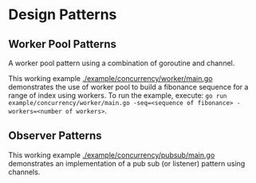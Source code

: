 # Design Patterns

## Worker Pool Patterns

A worker pool pattern using a combination of goroutine and channel.

This working example [./example/concurrency/worker/main.go](../example/patterns/worker/main.go) demonstrates the use of worker pool to build a fibonance sequence for a range of index using workers. To run the example, execute: `go run example/concurrency/worker/main.go -seq=<sequence of fibonance> -workers=<number of workers>`.

## Observer Patterns

This working example [./example/concurrency/pubsub/main.go](../example/patterns/pubsub/main.go) demonstrates an implementation of a pub sub (or listener) pattern using channels.